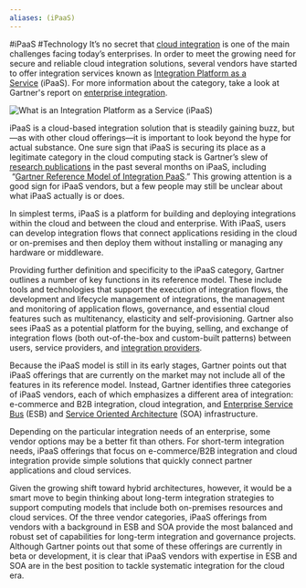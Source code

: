 ```yaml
---
aliases: (iPaaS)
---
```


#iPaaS
#Technology 
It’s no secret that [cloud integration](https://www.mulesoft.com/resources/cloudhub/integration-clouds-big-challenge) is one of the main challenges facing today’s enterprises. In order to meet the growing need for secure and reliable cloud integration solutions, several vendors have started to offer integration services known as [Integration Platform as a Service](https://www.mulesoft.com/platform/saas/cloudhub-ipaas-cloud-based-integration) (iPaaS). For more information about the category, take a look at Gartner's report on [enterprise integration](https://www.mulesoft.com/lp/reports/gartner-magic-quadrant-ipaas "Enteprise Integration"). 

![What is an Integration Platform as a Service (iPaaS)](https://www.mulesoft.com/sites/default/files/integration%20platform%20as%20a%20service%20ipaas.jpg "Integration Platform as a Service (iPaaS)")

iPaaS is a cloud-based integration solution that is steadily gaining buzz, but—as with other cloud offerings—it is important to look beyond the hype for actual substance. One sure sign that iPaaS is securing its place as a legitimate category in the cloud computing stack is Gartner’s slew of [research publications](http://www.gartner.com/it-glossary/information-platform-as-a-service-ipaas/) in the past several months on iPaaS, including  “[Gartner Reference Model of Integration PaaS](https://www.gartner.com/doc/1729256/gartner-reference-model-integration-paas).” This growing attention is a good sign for iPaaS vendors, but a few people may still be unclear about what iPaaS actually is or does.

In simplest terms, iPaaS is a platform for building and deploying integrations within the cloud and between the cloud and enterprise. With iPaaS, users can develop integration flows that connect applications residing in the cloud or on-premises and then deploy them without installing or managing any hardware or middleware.

Providing further definition and specificity to the iPaaS category, Gartner outlines a number of key functions in its reference model. These include tools and technologies that support the execution of integration flows, the development and lifecycle management of integrations, the management and monitoring of application flows, governance, and essential cloud features such as multitenancy, elasticity and self-provisioning. Gartner also sees iPaaS as a potential platform for the buying, selling, and exchange of integration flows (both out-of-the-box and custom-built patterns) between users, service providers, and [integration providers](https://www.mulesoft.com/resources/cloudhub/integration-providers-respond-to-the-clouds-challenge).

Because the iPaaS model is still in its early stages, Gartner points out that iPaaS offerings that are currently on the market may not include all of the features in its reference model. Instead, Gartner identifies three categories of iPaaS vendors, each of which emphasizes a different area of integration: e-commerce and B2B integration, cloud integration, and [Enterprise Service Bus](https://www.mulesoft.com/platform/soa/mule-esb-open-source-esb) (ESB) and [Service Oriented Architecture](http://www.mulesoft.org/bottom-up-soa) (SOA) infrastructure.

Depending on the particular integration needs of an enterprise, some vendor options may be a better fit than others. For short-term integration needs, iPaaS offerings that focus on e-commerce/B2B integration and cloud integration provide simple solutions that quickly connect partner applications and cloud services.

Given the growing shift toward hybrid architectures, however, it would be a smart move to begin thinking about long-term integration strategies to support computing models that include both on-premises resources and cloud services. Of the three vendor categories, iPaaS offerings from vendors with a background in ESB and SOA provide the most balanced and robust set of capabilities for long-term integration and governance projects. Although Gartner points out that some of these offerings are currently in beta or development, it is clear that iPaaS vendors with expertise in ESB and SOA are in the best position to tackle systematic integration for the cloud era.